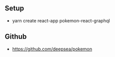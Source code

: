 ## Setup
-   yarn create react-app pokemon-react-graphql

## Github
-   https://github.com/deepsea/pokemon
